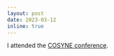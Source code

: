 ```yaml
---
layout: post
date: 2023-03-12
inline: true
---
```


I attended the <a href='https://www.cosyne.org/'>COSYNE conference</a>.